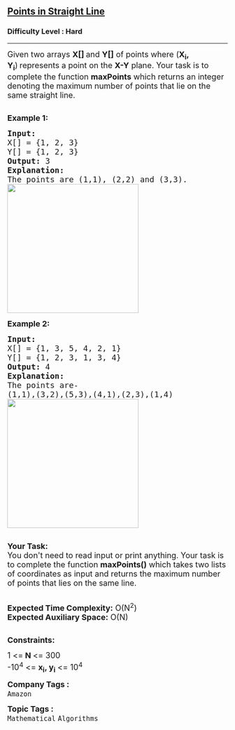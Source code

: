 <h2><a href="https://www.geeksforgeeks.org/problems/points-in-straight-line/1?page=1&category=Mathematical&difficulty=Hard&sortBy=submissions">Points in Straight Line</a></h2><h3>Difficulty Level : Hard</h3><hr><div class="problems_problem_content__Xm_eO"><p><span style="font-size:18px">Given two&nbsp;arrays <strong>X[]&nbsp;</strong>and <strong>Y[]</strong>&nbsp;of&nbsp;points where (<strong>X<sub>i</sub>, Y<sub>i</sub></strong>)<strong>&nbsp;</strong>represents a point on the&nbsp;<strong>X-Y</strong>&nbsp;plane. Your task is to complete the function <strong>maxPoints</strong>&nbsp;which returns an integer denoting&nbsp;the maximum number of points that lie on the same straight line.</span></p>

<p><br>
<span style="font-size:18px"><strong>Example 1:</strong></span></p>

<pre><span style="font-size:18px"><strong>Input:</strong>
X[] = {1, 2, 3}
Y[] = {1, 2, 3}
<strong>Output: </strong>3
<strong>Explanation:
</strong>The points are<strong> </strong>(1,1),<strong> </strong>(2,2)<strong> </strong>and<strong> </strong>(3,3).<strong>
</strong><img alt="" src="https://media.geeksforgeeks.org/img-practice/plane1-1623822398.jpg" style="height:294px; width:300px">
</span></pre>

<p><span style="font-size:18px"><strong>Example 2:</strong></span></p>

<pre><span style="font-size:18px"><strong>Input:
</strong>X[] = {1, 3, 5, 4, 2, 1}
Y[] = {1, 2, 3, 1, 3, 4}
<strong>Output: </strong>4
<strong>Explanation:
</strong>The points are- 
(1,1),(3,2),(5,3),(4,1),(2,3),(1,4)
<img alt="" src="https://media.geeksforgeeks.org/img-practice/plane2-1623822619.jpg" style="height:294px; width:300px">
</span></pre>

<p><br>
<span style="font-size:18px"><strong>Your Task:</strong><br>
You don't need to read input or print anything. Your task is to complete the function <strong>maxPoints</strong><strong>()</strong> which takes two&nbsp;lists of coordinates&nbsp;as input and returns the maximum number of points that lies on the same line.</span></p>

<p><br>
<span style="font-size:18px"><strong>Expected Time Complexity:</strong> O(N<sup>2</sup>)<br>
<strong>Expected Auxiliary Space:</strong> O(N)</span></p>

<p><br>
<span style="font-size:18px"><strong>Constraints:</strong></span></p>

<p><span style="font-size:18px">1 &lt;=<strong> N </strong>&lt;= 300<br>
-10<sup>4</sup> &lt;= <strong>x<sub>i</sub>, y<sub>i</sub></strong>&nbsp;&lt;= 10<sup>4</sup></span><sup><span style="font-size:18px">&nbsp;</span></sup></p>
</div><p><span style=font-size:18px><strong>Company Tags : </strong><br><code>Amazon</code>&nbsp;<br><p><span style=font-size:18px><strong>Topic Tags : </strong><br><code>Mathematical</code>&nbsp;<code>Algorithms</code>&nbsp;